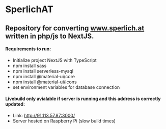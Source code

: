 # SperlichAT
## Repository for converting www.sperlich.at written in php/js to NextJS.

#### Requirements to run:
  - Initialize project NextJS with TypeScript
  - npm install sass
  - npm install serverless-mysql
  - npm install @material-ui/core
  - npm install @material-ui/icons
  - set environment variables for database connection

#### Livebuild only avialable if server is running and this address is correctly updated:
  - Link: http://91.113.57.87:3000/
  - Server hosted on Raspberry Pi (slow build times)
